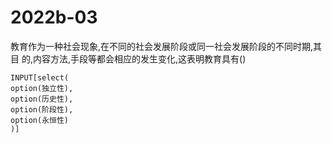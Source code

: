 # 2022b-03
教育作为一种社会现象,在不同的社会发展阶段或同一社会发展阶段的不同时期,其目
的,内容方法,手段等都会相应的发生变化,这表明教育具有()
```meta-bind
INPUT[select(
option(独立性),
option(历史性),
option(阶段性),
option(永恒性)
)]
```